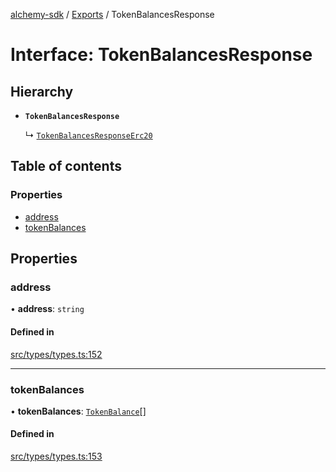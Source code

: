 [alchemy-sdk](../README.md) / [Exports](../modules.md) / TokenBalancesResponse

# Interface: TokenBalancesResponse

## Hierarchy

- **`TokenBalancesResponse`**

  ↳ [`TokenBalancesResponseErc20`](TokenBalancesResponseErc20.md)

## Table of contents

### Properties

- [address](TokenBalancesResponse.md#address)
- [tokenBalances](TokenBalancesResponse.md#tokenbalances)

## Properties

### address

• **address**: `string`

#### Defined in

[src/types/types.ts:152](https://github.com/alchemyplatform/alchemy-sdk-js/blob/4483414/src/types/types.ts#L152)

___

### tokenBalances

• **tokenBalances**: [`TokenBalance`](../modules.md#tokenbalance)[]

#### Defined in

[src/types/types.ts:153](https://github.com/alchemyplatform/alchemy-sdk-js/blob/4483414/src/types/types.ts#L153)
